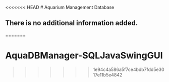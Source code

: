 <<<<<<< HEAD
﻿# Aquarium Management Database
## There is no additional information added.
=======
# AquaDBManager-SQLJavaSwingGUI
>>>>>>> 1e94c4a586a5f7ce4bdb7fdd5e3017e11b5e4842
